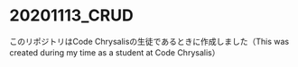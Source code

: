 # 20201113_CRUD
このリポジトリはCode Chrysalisの生徒であるときに作成しました（This was created during my time as a student at Code Chrysalis）

